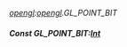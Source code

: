 _[opengl](../../modules/opengl/opengl-module.md):[opengl](../../modules/opengl/opengl-module.md).GL\_POINT\_BIT_
##### Const GL\_POINT\_BIT:[Int](../../modules/wonkey/wonkey-types-int.md)
